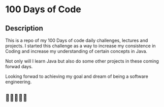 # 100 Days of Code 


## Description

This is a repo of my 100 Days of code daily challenges, lectures and projects.
I started this challenge as a way to increase my consistence in Coding and increase my understanding of certain concepts in Java. 

Not only will I learn Java but also do some other projects in these coming forwad days.

Looking forwad to achieving my goal and dream of being a software engineering.

## 🥳🥳🥳😇😇
